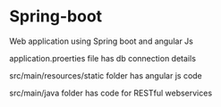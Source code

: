 # Spring-boot
Web application using Spring boot and angular Js

application.proerties file has db connection details

src/main/resources/static folder has angular js code

src/main/java folder has code for RESTful webservices
